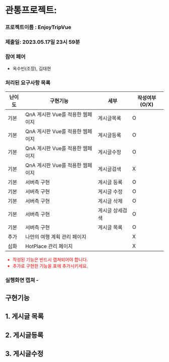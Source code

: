 # 관통프로젝트:

### 프로젝트이름 : EnjoyTripVue

### 제출일: 2023.05.17일 23시 59분

### 참여 페어

- 옥수빈(조장), 김태현

### 처리된 요구사항 목록

| 난이도 | 구현기능 | 세부 | 작성여부(O/X) |
| --- | --- | --- | --- |
| 기본 | QnA 게시판 Vue를 적용한 웹페이지 | 게시글목록 | O |
| 기본 | QnA 게시판 Vue를 적용한 웹페이지 | 게시글등록 | O |
| 기본 | QnA 게시판 Vue를 적용한 웹페이지 | 게시글수정 | O |
| 기본 | QnA 게시판 Vue를 적용한 웹페이지 | 게시글검색 | X |
| 기본 | 서버측 구현 | 게시글 등록 | O |
| 기본 | 서버측 구현 | 게시글 수정 | O |
| 기본 | 서버측 구현 | 게시글 삭제 | O |
| 기본 | 서버측 구현 | 게시글 상세검색 | O |
| 기본 | 서버측 구현 | 게시글 목록 | O |
| 추가 | 나만의 여행 계획 관리 페이지 |  | X |
| 심화 | HotPlace 관리  페이지 |  | X |

<span style="color:red">

- 작성된 기능은 반드시 캡쳐되어야 합니다.<br>
- 추가로 구현한 기능을 표에 추가시키세요.
</span>

### 실행화면 캡쳐 -

## 구현기능

## 1. 게시글 목록

## 2. 게시글등록

## 3. 게시글수정